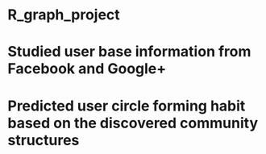 # R_graph_project
# Studied user base information from Facebook and Google+
# Predicted user circle forming habit based on the discovered community structures

